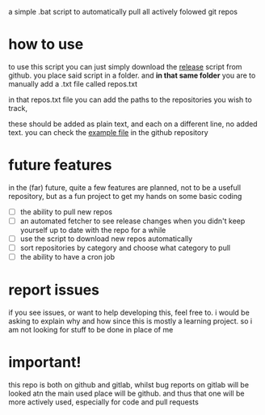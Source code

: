 a simple .bat script to automatically pull all actively folowed git repos

# how to use 
to use this script you can just simply download the [release](https://github.com/C2gl/autopullscripter/releases) script from github. 
you place said script in a folder. and **in that same folder** you are to manually add a .txt file called repos.txt

in that repos.txt file you can add the paths to the repositories you wish to track, 

these should be added as plain text, and each on a different line, no added text. 
you can check the [example file](https://github.com/C2gl/autopullscripter/blob/main/repos.txt) in the github repository


# future features 
in the (far) future, quite a few features are planned, not to be a usefull repository, but as a fun project to get my hands on some basic coding

- [ ] the ability to pull new repos
- [ ] an automated fetcher to see release changes when you didn't keep yourself up to date with the repo for a while
- [ ] use the script to download new repos automatically 
- [ ] sort repositories by category and choose what category to pull
- [ ] the ability to have a cron job

# report issues 
if you see issues, or want to help developing this, feel free to.
i would be asking to explain why and how since this is mostly a learning project. so i am not looking for stuff to be done in place of me 

# important! 
this repo is both on github and gitlab, 
whilst bug reports on gitlab will be looked atn the main used place will be github. and thus that one will be more actively used, especially for code and pull requests